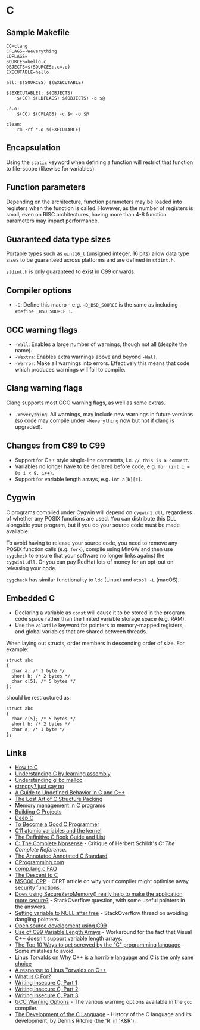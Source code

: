 # C

## Sample Makefile

```
CC=clang
CFLAGS=-Weverything
LDFLAGS=
SOURCES=hello.c
OBJECTS=$(SOURCES:.c=.o)
EXECUTABLE=hello

all: $(SOURCES) $(EXECUTABLE)

$(EXECUTABLE): $(OBJECTS)
	$(CC) $(LDFLAGS) $(OBJECTS) -o $@

.c.o:
	$(CC) $(CFLAGS) -c $< -o $@

clean:
	rm -rf *.o $(EXECUTABLE)
```

## Encapsulation

Using the `static` keyword when defining a function will restrict that function
to file-scope (likewise for variables).

## Function parameters

Depending on the architecture, function parameters may be loaded into registers
when the function is called. However, as the number of registers is small, even
on RISC architectures, having more than 4-8 function parameters may impact
performance.

## Guaranteed data type sizes

Portable types such as `uint16_t` (unsigned integer, 16 bits) allow data type
sizes to be guaranteed across platforms and are defined in `stdint.h`.

`stdint.h` is only guaranteed to exist in C99 onwards.

## Compiler options

 * `-D`: Define this macro - e.g. `-D_BSD_SOURCE` is the same as including
 `#define _BSD_SOURCE 1`.

## GCC warning flags

 * `-Wall`: Enables a large number of warnings, though not all (despite the name).
 * `-Wextra`: Enables extra warnings above and beyond `-Wall`.
 * `-Werror`: Make all warnings into errors. Effectively this means that code
 which produces warnings will fail to compile.

## Clang warning flags

Clang supports most GCC warning flags, as well as some extras.

 * `-Weverything`: All warnings, may include new warnings in future versions
 (so code may compile under `-Weverything` now but not if clang is upgraded).

## Changes from C89 to C99

 * Support for C++ style single-line comments, i.e. `// this is a comment`.
 * Variables no longer have to be declared before code, e.g. `for (int i = 0; i < 9, i++)`.
 * Support for variable length arrays, e.g. `int a[b][c]`.

## Cygwin

C programs compiled under Cygwin will depend on `cygwin1.dll`, regardless of
whether any POSIX functions are used. You can distribute this DLL alongside your
program, but if you do your source code must be made available.

To avoid having to release your source code, you need to remove any POSIX
function calls (e.g. `fork`), compile using MinGW and then use `cygcheck` to
ensure that your software no longer links against the `cygwin1.dll`. Or you can
pay RedHat lots of money for an opt-out on releasing your code.

`cygcheck` has similar functionality to `ldd` (Linux) and `otool -L` (macOS).

## Embedded C

 * Declaring a variable as `const` will cause it to be stored in the program
 code space rather than the limited variable storage space (e.g. RAM).
 * Use the `volatile` keyword for pointers to memory-mapped registers, and global
 variables that are shared between threads.

When laying out structs, order members in descending order of size. For example:

```
struct abc
{
  char a; /* 1 byte */
  short b; /* 2 bytes */
  char c[5]; /* 5 bytes */
};
```

should be restructured as:

```
struct abc
{
  char c[5]; /* 5 bytes */
  short b; /* 2 bytes */
  char a; /* 1 byte */
};
```

## Links

 * [How to C](https://matt.sh/howto-c)
 * [Understanding C by learning assembly](https://www.recurse.com/blog/7-understanding-c-by-learning-assembly)
 * [Understanding glibc malloc](https://sploitfun.wordpress.com/2015/02/10/understanding-glibc-malloc/)
 * [strncpy? just say no](http://blog.liw.fi/posts/strncpy/)
 * [A Guide to Undefined Behavior in C and C++](http://blog.regehr.org/archives/213)
 * [The Lost Art of C Structure Packing](http://www.catb.org/esr/structure-packing/)
 * [Memory management in C programs](http://nethack4.org/blog/memory.html)
 * [Building C Projects](http://nethack4.org/blog/building-c.html)
 * [Deep C](http://www.slideshare.net/olvemaudal/deep-c)
 * [To Become a Good C Programmer](http://fabiensanglard.net/c/index.php)
 * [C11 atomic variables and the kernel](http://lwn.net/Articles/586838/)
 * [The Definitive C Book Guide and List](http://stackoverflow.com/questions/562303/the-definitive-c-book-guide-and-list)
 * [C: The Complete Nonsense](http://www.seebs.net/c/c_tcn4e.html) - Critique of Herbert Schildt's _C: The Complete Reference_.
 * [The Annotated Annotated C Standard](http://www.davros.org/c/schildt.html)
 * [CProgramming.com](http://www.cprogramming.com/)
 * [comp.lang.c FAQ](http://c-faq.com/)
 * [The Descent to C](http://www.chiark.greenend.org.uk/~sgtatham/cdescent/)
 * [MSC06-CPP](https://www.securecoding.cert.org/confluence/display/cplusplus/MSC06-CPP.+Be+aware+of+compiler+optimization+when+dealing+with+sensitive+data) - CERT article on why your compiler might optimise away security functions.
 * [Does using SecureZeroMemory() really help to make the application more secure?](http://stackoverflow.com/questions/786093/does-using-securezeromemory-really-help-to-make-the-application-more-secure) - StackOverflow question, with some useful pointers in the answers.
 * [Setting variable to NULL after free](http://stackoverflow.com/questions/1025589/setting-variable-to-null-after-free) - StackOverflow thread on avoiding dangling pointers.
 * [Open source development using C99](http://www.ibm.com/developerworks/library/l-c99/index.html)
 * [Use of C99 Variable Length Arrays](http://msdn.microsoft.com/en-us/library/zb1574zs%28v=VS.100%29.aspx) - Workaround for the fact that Visual C++ doesn't support variable length arrays.
 * [The Top 10 Ways to get screwed by the "C" programming language](http://www.andromeda.com/people/ddyer/topten.html) - Some mistakes to avoid.
 * [Linus Torvalds on Why C++ is a horrible language and C is the only sane choice](http://lwn.net/Articles/249460/)
 * [A response to Linus Torvalds on C++](http://warp.povusers.org/OpenLetters/ResponseToTorvalds.html)
 * [What Is C For?](http://www.informit.com/articles/article.aspx?p=1211715&rll=1)
 * [Writing Insecure C, Part 1](http://www.informit.com/articles/article.aspx?p=1249297&rll=1)
 * [Writing Insecure C, Part 2](http://www.informit.com/articles/article.aspx?p=1249298&rll=1)
 * [Writing Insecure C, Part 3](http://www.informit.com/articles/article.aspx?p=1249299&rll=1)
 * [GCC Warning Options](http://gcc.gnu.org/onlinedocs/gcc/Warning-Options.html) - The various warning options available in the `gcc` compiler.
 * [The Development of the C Language](http://cm.bell-labs.com/cm/cs/who/dmr/chist.html) - History of the C language and its development, by Dennis Ritchie (the 'R' in 'K&R').
